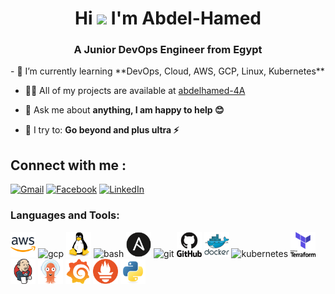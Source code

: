 <h1 align="center">Hi <img src="https://media.giphy.com/media/hvRJCLFzcasrR4ia7z/giphy.gif" width="30"> I'm Abdel-Hamed</h1>
<h3 align="center">A Junior DevOps Engineer from Egypt</h3>
<p align="center">
  <a href="https://readme-typing-svg.herokuapp.com/?lines=Focusing+on+Development+%26+Operations;Utilizing+skills+in+DevOps+%26+Cloud+Computing&font=Fira+Code&center=true&width=600&height=45&color=36BCF7FF&vCenter=true&size=25"></a>
</p> 
- 🌱 I’m currently learning **DevOps, Cloud, AWS, GCP, Linux, Kubernetes**

- 👨‍💻 All of my projects are available at [abdelhamed-4A](https://github.com/abdelhamed-4A)

- 💬 Ask me about **anything, I am happy to help 😊**

- 🧗 I try to: **Go beyond and plus ultra ⚡**

## Connect with me :
[![Gmail](https://img.shields.io/badge/-Gmail-D14836?style=flat&logo=gmail&logoColor=white)](mailto:abdelhamednasser2@gmail.com)
[![Facebook](https://img.shields.io/badge/-Facebook-1877F2?style=flat&logo=facebook&logoColor=white)](https://www.facebook.com/abdelhamed4a/)
[![LinkedIn](https://img.shields.io/badge/-LinkedIn-0077B5?style=flat&logo=linkedin&logoColor=white)](https://www.linkedin.com/in/abdel-hamed-abdel-nasser/)

<h3 align="left">Languages and Tools:</h3>
<p align="left">
  <img src="https://raw.githubusercontent.com/devicons/devicon/master/icons/amazonwebservices/amazonwebservices-original-wordmark.svg" alt="aws" width="40" height="40"/>
  <img src="https://www.vectorlogo.zone/logos/google_cloud/google_cloud-icon.svg" alt="gcp" width="40" height="40"/>
  <img src="https://raw.githubusercontent.com/devicons/devicon/master/icons/linux/linux-original.svg" alt="Linux" width="40" height="40"/>
  <img src="https://www.vectorlogo.zone/logos/gnu_bash/gnu_bash-icon.svg" alt="bash" width="40" height="40"/>
  <img src="https://raw.githubusercontent.com/devicons/devicon/master/icons/ansible/ansible-original.svg" alt="Ansible" width="40" height="40"/>
  <img src="https://www.vectorlogo.zone/logos/git-scm/git-scm-icon.svg" alt="git" width="40" height="40"/>
  <img src="https://raw.githubusercontent.com/devicons/devicon/master/icons/github/github-original-wordmark.svg" alt="Github" width="40" height="40"/>
  <img src="https://raw.githubusercontent.com/devicons/devicon/master/icons/docker/docker-original-wordmark.svg" alt="docker" width="40" height="40"/>
  <img src="https://www.vectorlogo.zone/logos/kubernetes/kubernetes-icon.svg" alt="kubernetes" width="40" height="40"/>
  <img src="https://raw.githubusercontent.com/devicons/devicon/master/icons/terraform/terraform-original-wordmark.svg" alt="Terraform" width="40" height="40"/>
  <img src="https://raw.githubusercontent.com/devicons/devicon/master/icons/jenkins/jenkins-original.svg" alt="Jenkins" width="40" height="40"/>
  <img src="https://raw.githubusercontent.com/devicons/devicon/master/icons/argocd/argocd-original.svg" alt="ArgoCD" width="40" height="40"/>
  <img src="https://raw.githubusercontent.com/devicons/devicon/master/icons/grafana/grafana-original.svg" alt="Grafana" width="40" height="40"/>
  <img src="https://raw.githubusercontent.com/devicons/devicon/master/icons/prometheus/prometheus-original.svg" alt="Prometheus" width="40" height="40"/>
  <img src="https://raw.githubusercontent.com/devicons/devicon/master/icons/python/python-original.svg" alt="python" width="40" height="40"/>
</p>
